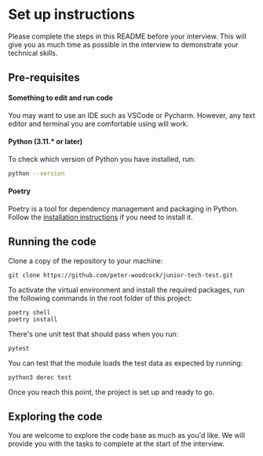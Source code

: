 # Set up instructions

Please complete the steps in this README before your interview. This will give you as much time as possible in the interview 
to demonstrate your technical skills.

## Pre-requisites

#### Something to edit and run code

You may want to use an IDE such as VSCode or Pycharm. However, any text editor and terminal you are comfortable using will work.

#### Python (3.11.* or later)

To check which version of Python you have installed, run:

```bash
python --version
```

#### Poetry

Poetry is a tool for dependency management and packaging in Python. Follow the [installation instructions](https://python-poetry.org/docs/#installing-with-pipx) if you need to 
install it.

## Running the code

Clone a copy of the repository to your machine:

```
git clone https://github.com/peter-woodcock/junior-tech-test.git
```

To activate the virtual environment and install the required packages, run the following commands in the root folder of 
this project:

```
poetry shell
poetry install
```

There's one unit test that should pass when you run:
```
pytest
```
You can test that the module loads the test data as expected by running:
```
python3 derec test
```

Once you reach this point, the project is set up and ready to go.

## Exploring the code

You are welcome to explore the code base as much as you'd like. We will provide you with the tasks 
to complete at the start of the interview.
